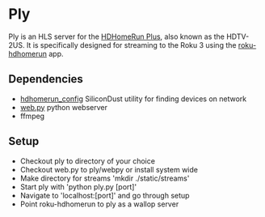 # Ply
Ply is an HLS server for the [HDHomeRun Plus](http://www.silicondust.com/products/hdhomerun/hdhomerun/), also known as the HDTV-2US. 
It is specifically designed for streaming to the Roku 3 using the [roku-hdhomerun](https://github.com/computmaxer/roku-hdhomerun) app.

## Dependencies
 * [hdhomerun_config](http://www.silicondust.com/support/hdhomerun/downloads/) SiliconDust utility for finding devices on network
 * [web.py](http://webpy.org/) python webserver
 * ffmpeg

## Setup
 * Checkout ply to directory of your choice
 * Checkout web.py to ply/webpy or install system wide
 * Make directory for streams 'mkdir ./static/streams'
 * Start ply with 'python ply.py [port]'
 * Navigate to 'localhost:[port]' and go through setup
 * Point roku-hdhomerun to ply as a wallop server